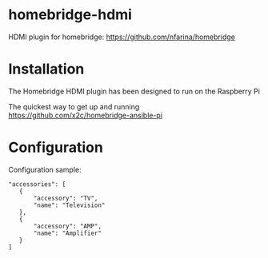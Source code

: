 # homebridge-hdmi
HDMI plugin for homebridge: https://github.com/nfarina/homebridge

# Installation

The Homebridge HDMI plugin has been designed to run on the Raspberry Pi

The quickest way to get up and running 
https://github.com/x2c/homebridge-ansible-pi


# Configuration

Configuration sample:

 ```
"accessories": [
    {
        "accessory": "TV",
        "name": "Television"
    },
    {
        "accessory": "AMP",
        "name": "Amplifier"
    }
]
```

